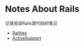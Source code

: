 # Notes About Rails

记录阅读Rails源代码的笔记

* [Railties](railties/readme.md)
* [ActiveSupport](active_support/readme.md)